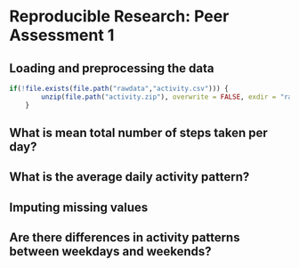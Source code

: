 # Reproducible Research: Peer Assessment 1

## Loading and preprocessing the data

```r
if(!file.exists(file.path("rawdata","activity.csv"))) {
        unzip(file.path("activity.zip"), overwrite = FALSE, exdir = "rawdata")
    }
```




## What is mean total number of steps taken per day?



## What is the average daily activity pattern?



## Imputing missing values



## Are there differences in activity patterns between weekdays and weekends?
